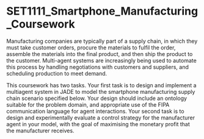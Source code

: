 # SET1111_Smartphone_Manufacturing_Coursework

Manufacturing companies are typically part of a supply chain, in which they must
take customer orders, procure the materials to fulfil the order, assemble the materials
into the final product, and then ship the product to the customer. Multi-agent systems
are increasingly being used to automate this process by handling negotiations with
customers and suppliers, and scheduling production to meet demand.

This coursework has two tasks. Your first task is to design and implement a multiagent system in JADE to model the smartphone manufacturing supply chain scenario
specified below. Your design should include an ontology suitable for the problem
domain, and appropriate use of the FIPA communication language for agent
interactions. 
Your second task is to design and experimentally evaluate a control
strategy for the manufacturer agent in your model, with the goal of maximising the
monetary profit that the manufacturer receives. 
